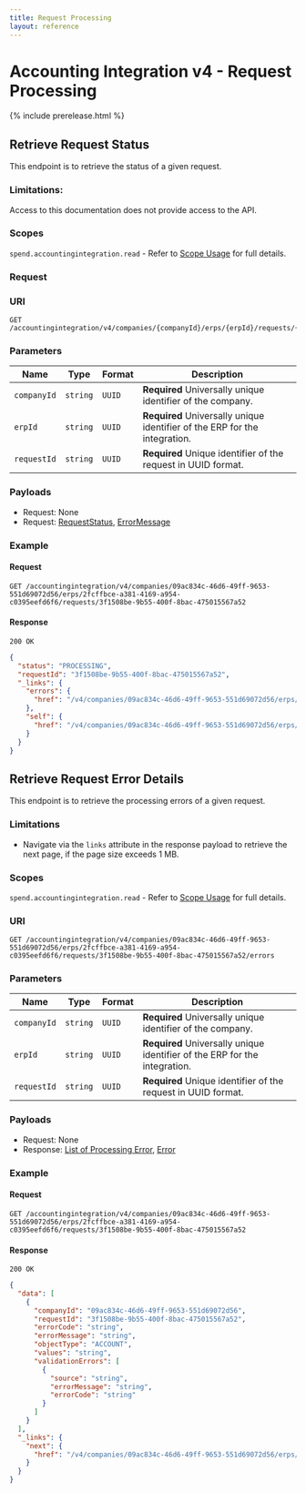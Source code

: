 ```yaml
---
title: Request Processing
layout: reference
---
```


# Accounting Integration v4 - Request Processing

{% include prerelease.html %}

## <a name="get-request-status"></a>Retrieve Request Status

This endpoint is to retrieve the status of a given request.

### Limitations:

Access to this documentation does not provide access to the API. 

### Scopes

`spend.accountingintegration.read` - Refer to [Scope Usage](./v4.accountingintegration-get-started.html#scope-usage) for full details.

### Request

### URI

```shell
GET /accountingintegration/v4/companies/{companyId}/erps/{erpId}/requests/{requestId}
```

### Parameters

Name|Type|Format|Description
---|---|---|---
`companyId`|`string`|`UUID`|**Required** Universally unique identifier of the company.
`erpId`|`string`|`UUID`|**Required** Universally unique identifier of the ERP for the integration.
`requestId`|`string`|`UUID`|**Required** Unique identifier of the request in UUID format.

### Payloads

* Request: None
* Request: [RequestStatus](./v4.accountingintegration-schema.html#request-status), [ErrorMessage](./v4.accountingintegration-schema.html#errorMessage)

### Example

#### Request

```shell
GET /accountingintegration/v4/companies/09ac834c-46d6-49ff-9653-551d69072d56/erps/2fcffbce-a381-4169-a954-c0395eefd6f6/requests/3f1508be-9b55-400f-8bac-475015567a52
```

#### Response

```shell
200 OK
```

```json
{
  "status": "PROCESSING",
  "requestId": "3f1508be-9b55-400f-8bac-475015567a52",
  "_links": {
    "errors": {
      "href": "/v4/companies/09ac834c-46d6-49ff-9653-551d69072d56/erps/2fcffbce-a381-4169-a954-c0395eefd6f6/requests/3f1508be-9b55-400f-8bac-475015567a52/errors"
    },
    "self": {
      "href": "/v4/companies/09ac834c-46d6-49ff-9653-551d69072d56/erps/2fcffbce-a381-4169-a954-c0395eefd6f6/requests/3f1508be-9b55-400f-8bac-475015567a52"
    }
  }
}
```

## <a name="get-request-errors"></a>Retrieve Request Error Details

This endpoint is to retrieve the processing errors of a given request.

### Limitations

* Navigate via the `links` attribute in the response payload to retrieve the next page, if the page size exceeds 1 MB.

### Scopes

`spend.accountingintegration.read` - Refer to [Scope Usage](./v4.accountingintegration-get-started.html#scope-usage) for full details.

### URI

```shell
GET /accountingintegration/v4/companies/09ac834c-46d6-49ff-9653-551d69072d56/erps/2fcffbce-a381-4169-a954-c0395eefd6f6/requests/3f1508be-9b55-400f-8bac-475015567a52/errors
```

### Parameters

Name|Type|Format|Description
---|---|---|---
`companyId`|`string`|`UUID`|**Required** Universally unique identifier of the company.
`erpId`|`string`|`UUID`|**Required** Universally unique identifier of the ERP for the integration.
`requestId`|`string`|`UUID`|**Required** Unique identifier of the request in UUID format.

### Payloads

* Request: None
* Response: [List of Processing Error](./v4.accountingintegration-schema.html#list-of-processing-error), [Error](./v4.accountingintegration-schema.html#schema-error)

### Example

#### Request

```shell
GET /accountingintegration/v4/companies/09ac834c-46d6-49ff-9653-551d69072d56/erps/2fcffbce-a381-4169-a954-c0395eefd6f6/requests/3f1508be-9b55-400f-8bac-475015567a52
```

#### Response

```shell
200 OK
```

```json
{
  "data": [
    {
      "companyId": "09ac834c-46d6-49ff-9653-551d69072d56",
      "requestId": "3f1508be-9b55-400f-8bac-475015567a52",
      "errorCode": "string",
      "errorMessage": "string",
      "objectType": "ACCOUNT",
      "values": "string",
      "validationErrors": [
        {
          "source": "string",
          "errorMessage": "string",
          "errorCode": "string"
        }
      ]
    }
  ],
  "_links": {
    "next": {
      "href": "/v4/companies/09ac834c-46d6-49ff-9653-551d69072d56/erps/2fcffbce-a381-4169-a954-c0395eefd6f6/requests/3f1508be-9b55-400f-8bac-475015567a52/errors?next=string"
    }
  }
}
```

